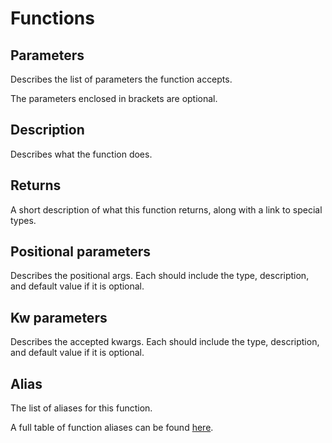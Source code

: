 # Functions 

## Parameters

Describes the list of parameters the function accepts.

The parameters enclosed in brackets are optional. 

## Description
Describes what the function does.

## Returns
A short description of what this function returns, along with a link to special types.

## Positional parameters

Describes the positional args.
Each should include the type, description, and default value if it is optional.

## Kw parameters

Describes the accepted kwargs.
Each should include the type, description, and default value if it is optional.

## Alias
The list of aliases for this function.

A full table of function aliases can be found [here](aliases.md).